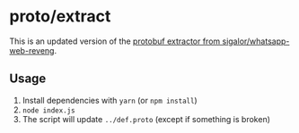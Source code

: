 # proto/extract
This is an updated version of the [protobuf extractor from sigalor/whatsapp-web-reveng](https://github.com/sigalor/whatsapp-web-reveng/tree/master/doc/spec/protobuf-extractor).

## Usage
1. Install dependencies with `yarn` (or `npm install`)
2. `node index.js`
3. The script will update `../def.proto` (except if something is broken)
